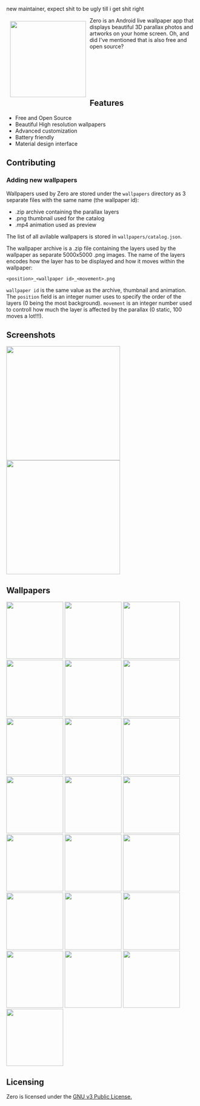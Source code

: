 new maintainer, expect shit to be ugly till i get shit right

<img src="zero/src/main/ic_launcher-playstore.png" align="left"
width="200"
    hspace="10" vspace="10">

Zero is an Android live wallpaper app that displays beautiful 3D parallax photos and artworks on your home screen. Oh, and did I've mentioned that is also free and open source?

<br><br><br><br><br>

## Features
- Free and Open Source
- Beautiful High resolution wallpapers
- Advanced customization
- Battery friendly
- Material design interface

## Contributing

### Adding new wallpapers

Wallpapers used by Zero are stored under the `wallpapers` directory as 3 separate files with the same name (the wallpaper id):
- .zip archive containing the parallax layers
- .png thumbnail used for the catalog
- .mp4 animation used as preview

The list of all avilable wallpapers is stored in `wallpapers/catalog.json`.

The wallpaper archive is a .zip file containing the layers used by the wallpaper as separate 5000x5000 .png images. The name of the layers encodes how the layer has to be displayed and how it moves within the wallpaper:

```
<position>_<wallpaper id>_<movement>.png
```

`wallpaper id` is the same value as the archive, thumbnail and animation. The `position` field is an integer numer uses to specify the order of the layers (0 being the most background). `movement` is an integer number used to controll how much the layer is affected by the parallax (0 static, 100 moves a lot!!!).

## Screenshots

<p float="left">
  <img src="/graphics/store/playstore-screen1.png" width="300" />
  <img src="/graphics/store/playstore-screen2.png" width="300" /> 
</p>

## Wallpapers
<p float="left">
  <img src="/wallpapers/00000.png" width="150" />
  <img src="/wallpapers/00001.png" width="150" />
  <img src="/wallpapers/00002.png" width="150" />
  <img src="/wallpapers/00003.png" width="150" /> 
  <img src="/wallpapers/00004.png" width="150" />
  <img src="/wallpapers/00005.png" width="150" />
  <img src="/wallpapers/00006.png" width="150" />
  <img src="/wallpapers/00007.png" width="150" />
  <img src="/wallpapers/00008.png" width="150" />
  <img src="/wallpapers/00009.png" width="150" />
  <img src="/wallpapers/00010.png" width="150" />
  <img src="/wallpapers/00011.png" width="150" />
  <img src="/wallpapers/00012.png" width="150" />
  <img src="/wallpapers/00013.png" width="150" />
  <img src="/wallpapers/00014.png" width="150" /> 
  <img src="/wallpapers/00015.png" width="150" />
  <img src="/wallpapers/00016.png" width="150" />
  <img src="/wallpapers/00017.png" width="150" />
  <img src="/wallpapers/00018.png" width="150" />  
  <img src="/wallpapers/00019.png" width="150" />
  <img src="/wallpapers/00020.png" width="150" />
  <img src="/wallpapers/00021.png" width="150" />  
</p>

## Licensing

Zero is licensed under the [GNU v3 Public License.](license.txt)
